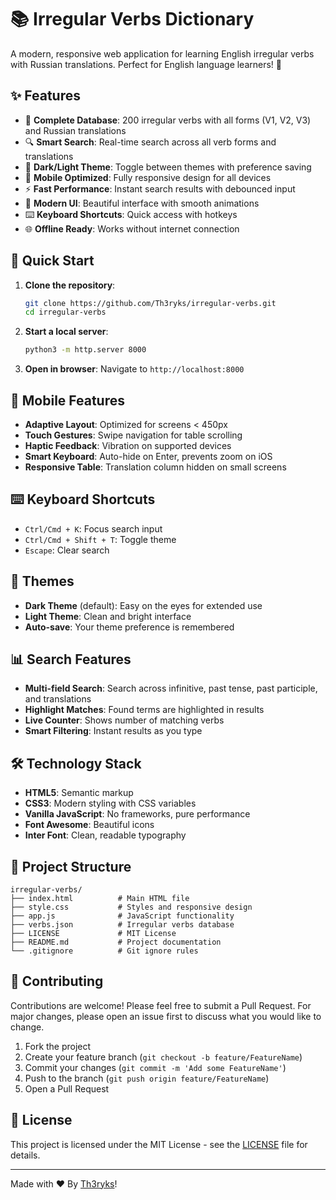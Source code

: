 # 📚 Irregular Verbs Dictionary

A modern, responsive web application for learning English irregular verbs with Russian translations. Perfect for English language learners! 🎯

## ✨ Features

- 📖 **Complete Database**: 200 irregular verbs with all forms (V1, V2, V3) and Russian translations
- 🔍 **Smart Search**: Real-time search across all verb forms and translations
- 🌙 **Dark/Light Theme**: Toggle between themes with preference saving
- 📱 **Mobile Optimized**: Fully responsive design for all devices
- ⚡ **Fast Performance**: Instant search results with debounced input
- 🎨 **Modern UI**: Beautiful interface with smooth animations
- ⌨️ **Keyboard Shortcuts**: Quick access with hotkeys
- 🌐 **Offline Ready**: Works without internet connection

## 🚀 Quick Start

1. **Clone the repository**:
   ```bash
   git clone https://github.com/Th3ryks/irregular-verbs.git
   cd irregular-verbs
   ```

2. **Start a local server**:
   ```bash
   python3 -m http.server 8000
   ```

3. **Open in browser**:
   Navigate to `http://localhost:8000`

## 📱 Mobile Features

- **Adaptive Layout**: Optimized for screens < 450px
- **Touch Gestures**: Swipe navigation for table scrolling
- **Haptic Feedback**: Vibration on supported devices
- **Smart Keyboard**: Auto-hide on Enter, prevents zoom on iOS
- **Responsive Table**: Translation column hidden on small screens

## ⌨️ Keyboard Shortcuts

- `Ctrl/Cmd + K`: Focus search input
- `Ctrl/Cmd + Shift + T`: Toggle theme
- `Escape`: Clear search

## 🎨 Themes

- **Dark Theme** (default): Easy on the eyes for extended use
- **Light Theme**: Clean and bright interface
- **Auto-save**: Your theme preference is remembered

## 📊 Search Features

- **Multi-field Search**: Search across infinitive, past tense, past participle, and translations
- **Highlight Matches**: Found terms are highlighted in results
- **Live Counter**: Shows number of matching verbs
- **Smart Filtering**: Instant results as you type

## 🛠️ Technology Stack

- **HTML5**: Semantic markup
- **CSS3**: Modern styling with CSS variables
- **Vanilla JavaScript**: No frameworks, pure performance
- **Font Awesome**: Beautiful icons
- **Inter Font**: Clean, readable typography

## 📁 Project Structure

```
irregular-verbs/
├── index.html          # Main HTML file
├── style.css           # Styles and responsive design
├── app.js              # JavaScript functionality
├── verbs.json          # Irregular verbs database
├── LICENSE             # MIT License
├── README.md           # Project documentation
└── .gitignore          # Git ignore rules
```

## 🤝 Contributing

Contributions are welcome! Please feel free to submit a Pull Request. For major changes, please open an issue first to discuss what you would like to change.

1. Fork the project
2. Create your feature branch (`git checkout -b feature/FeatureName`)
3. Commit your changes (`git commit -m 'Add some FeatureName'`)
4. Push to the branch (`git push origin feature/FeatureName`)
5. Open a Pull Request

## 📝 License

This project is licensed under the MIT License - see the [LICENSE](LICENSE) file for details.

---

Made with ❤️ By [Th3ryks](https://t.me/Th3ryks)!